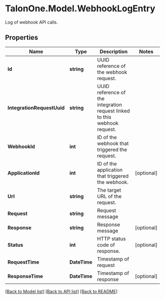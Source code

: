 # TalonOne.Model.WebhookLogEntry
Log of webhook API calls.
## Properties

Name | Type | Description | Notes
------------ | ------------- | ------------- | -------------
**Id** | **string** | UUID reference of the webhook request. | 
**IntegrationRequestUuid** | **string** | UUID reference of the integration request linked to this webhook request. | 
**WebhookId** | **int** | ID of the webhook that triggered the request. | 
**ApplicationId** | **int** | ID of the application that triggered the webhook. | [optional] 
**Url** | **string** | The target URL of the request. | 
**Request** | **string** | Request message | 
**Response** | **string** | Response message | [optional] 
**Status** | **int** | HTTP status code of response. | [optional] 
**RequestTime** | **DateTime** | Timestamp of request | 
**ResponseTime** | **DateTime** | Timestamp of response | [optional] 

[[Back to Model list]](../README.md#documentation-for-models) [[Back to API list]](../README.md#documentation-for-api-endpoints) [[Back to README]](../README.md)

